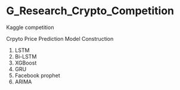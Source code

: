 # G_Research_Crypto_Competition
Kaggle competition

Crpyto Price Prediction Model Construction
1. LSTM
2. Bi-LSTM
3. XGBoost
4. GRU
5. Facebook prophet
6. ARIMA
